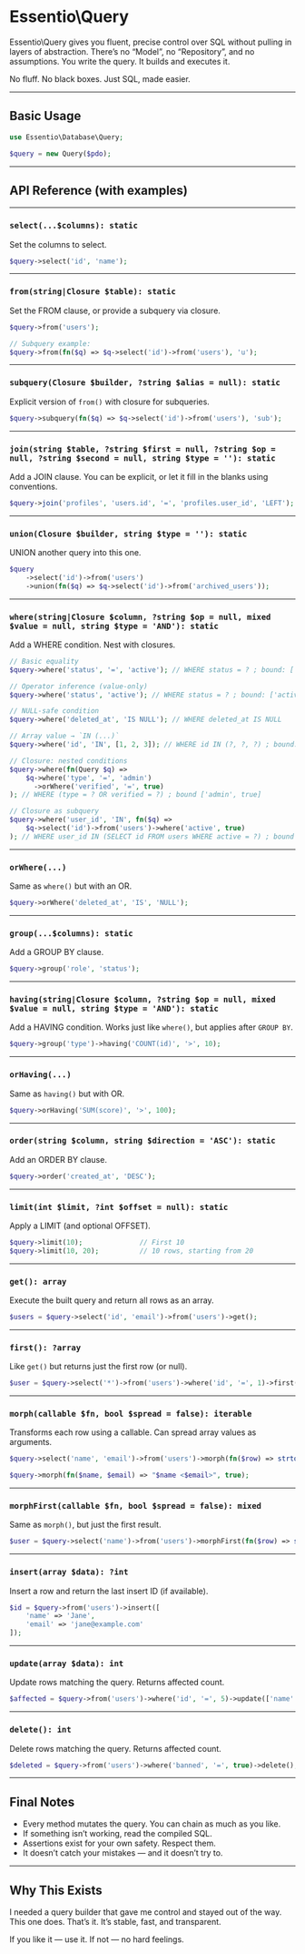 # Essentio\Query

Essentio\Query gives you fluent, precise control over SQL without pulling in layers of abstraction.
There’s no “Model”, no “Repository”, and no assumptions. You write the query. It builds and executes it.

No fluff. No black boxes. Just SQL, made easier.

---

## Basic Usage

```php
use Essentio\Database\Query;

$query = new Query($pdo);
```

---

## API Reference (with examples)

---

### `select(...$columns): static`

Set the columns to select.

```php
$query->select('id', 'name');
```

---

### `from(string|Closure $table): static`

Set the FROM clause, or provide a subquery via closure.

```php
$query->from('users');

// Subquery example:
$query->from(fn($q) => $q->select('id')->from('users'), 'u');
```

---

### `subquery(Closure $builder, ?string $alias = null): static`

Explicit version of `from()` with closure for subqueries.

```php
$query->subquery(fn($q) => $q->select('id')->from('users'), 'sub');
```

---

### `join(string $table, ?string $first = null, ?string $op = null, ?string $second = null, string $type = ''): static`

Add a JOIN clause. You can be explicit, or let it fill in the blanks using conventions.

```php
$query->join('profiles', 'users.id', '=', 'profiles.user_id', 'LEFT');
```

---

### `union(Closure $builder, string $type = ''): static`

UNION another query into this one.

```php
$query
    ->select('id')->from('users')
    ->union(fn($q) => $q->select('id')->from('archived_users'));
```

---

### `where(string|Closure $column, ?string $op = null, mixed $value = null, string $type = 'AND'): static`

Add a WHERE condition. Nest with closures.

```php
// Basic equality
$query->where('status', '=', 'active'); // WHERE status = ? ; bound: ['active']

// Operator inference (value-only)
$query->where('status', 'active'); // WHERE status = ? ; bound: ['active']

// NULL-safe condition
$query->where('deleted_at', 'IS NULL'); // WHERE deleted_at IS NULL

// Array value → `IN (...)`
$query->where('id', 'IN', [1, 2, 3]); // WHERE id IN (?, ?, ?) ; bound: [1, 2, 3]

// Closure: nested conditions
$query->where(fn(Query $q) =>
    $q->where('type', '=', 'admin')
      ->orWhere('verified', '=', true)
); // WHERE (type = ? OR verified = ?) ; bound ['admin', true]

// Closure as subquery
$query->where('user_id', 'IN', fn($q) =>
    $q->select('id')->from('users')->where('active', true)
); // WHERE user_id IN (SELECT id FROM users WHERE active = ?) ; bound [true]
```

---

### `orWhere(...)`

Same as `where()` but with an OR.

```php
$query->orWhere('deleted_at', 'IS', 'NULL');
```

---

### `group(...$columns): static`

Add a GROUP BY clause.

```php
$query->group('role', 'status');
```

---

### `having(string|Closure $column, ?string $op = null, mixed $value = null, string $type = 'AND'): static`

Add a HAVING condition. Works just like `where()`, but applies after `GROUP BY`.

```php
$query->group('type')->having('COUNT(id)', '>', 10);
```

---

### `orHaving(...)`

Same as `having()` but with OR.

```php
$query->orHaving('SUM(score)', '>', 100);
```

---

### `order(string $column, string $direction = 'ASC'): static`

Add an ORDER BY clause.

```php
$query->order('created_at', 'DESC');
```

---

### `limit(int $limit, ?int $offset = null): static`

Apply a LIMIT (and optional OFFSET).

```php
$query->limit(10);              // First 10
$query->limit(10, 20);          // 10 rows, starting from 20
```

---

### `get(): array`

Execute the built query and return all rows as an array.

```php
$users = $query->select('id', 'email')->from('users')->get();
```

---

### `first(): ?array`

Like `get()` but returns just the first row (or null).

```php
$user = $query->select('*')->from('users')->where('id', '=', 1)->first();
```

---

### `morph(callable $fn, bool $spread = false): iterable`

Transforms each row using a callable. Can spread array values as arguments.

```php
$query->select('name', 'email')->from('users')->morph(fn($row) => strtoupper($row['name']));

$query->morph(fn($name, $email) => "$name <$email>", true);
```

---

### `morphFirst(callable $fn, bool $spread = false): mixed`

Same as `morph()`, but just the first result.

```php
$user = $query->select('name')->from('users')->morphFirst(fn($row) => strtoupper($row['name']));
```

---

### `insert(array $data): ?int`

Insert a row and return the last insert ID (if available).

```php
$id = $query->from('users')->insert([
    'name' => 'Jane',
    'email' => 'jane@example.com'
]);
```

---

### `update(array $data): int`

Update rows matching the query. Returns affected count.

```php
$affected = $query->from('users')->where('id', '=', 5)->update(['name' => 'New Name']);
```

---

### `delete(): int`

Delete rows matching the query. Returns affected count.

```php
$deleted = $query->from('users')->where('banned', '=', true)->delete();
```

---

## Final Notes

- Every method mutates the query. You can chain as much as you like.
- If something isn’t working, read the compiled SQL.
- Assertions exist for your own safety. Respect them.
- It doesn’t catch your mistakes — and it doesn’t try to.

---

## Why This Exists

I needed a query builder that gave me control and stayed out of the way.
This one does. That’s it. It’s stable, fast, and transparent.

If you like it — use it. If not — no hard feelings.
